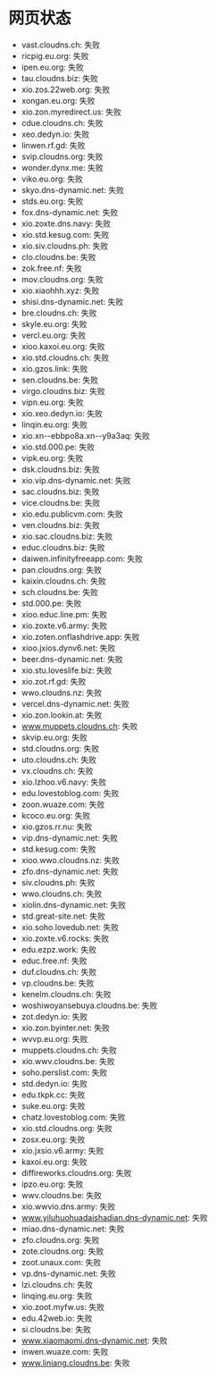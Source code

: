 # 网页状态
- vast.cloudns.ch: 失败
- ricpig.eu.org: 失败
- ipen.eu.org: 失败
- tau.cloudns.biz: 失败
- xio.zos.22web.org: 失败
- xongan.eu.org: 失败
- xio.zon.myredirect.us: 失败
- cdue.cloudns.ch: 失败
- xeo.dedyn.io: 失败
- linwen.rf.gd: 失败
- svip.cloudns.org: 失败
- wonder.dynx.me: 失败
- viko.eu.org: 失败
- skyo.dns-dynamic.net: 失败
- stds.eu.org: 失败
- fox.dns-dynamic.net: 失败
- xio.zoxte.dns.navy: 失败
- xio.std.kesug.com: 失败
- xio.siv.cloudns.ph: 失败
- clo.cloudns.be: 失败
- zok.free.nf: 失败
- mov.cloudns.org: 失败
- xio.xiaohhh.xyz: 失败
- shisi.dns-dynamic.net: 失败
- bre.cloudns.ch: 失败
- skyle.eu.org: 失败
- vercl.eu.org: 失败
- xioo.kaxoi.eu.org: 失败
- xio.std.cloudns.ch: 失败
- xio.gzos.link: 失败
- sen.cloudns.be: 失败
- virgo.cloudns.biz: 失败
- vipn.eu.org: 失败
- xio.xeo.dedyn.io: 失败
- linqin.eu.org: 失败
- xio.xn--ebbpo8a.xn--y9a3aq: 失败
- xio.std.000.pe: 失败
- vipk.eu.org: 失败
- dsk.cloudns.biz: 失败
- xio.vip.dns-dynamic.net: 失败
- sac.cloudns.biz: 失败
- vice.cloudns.be: 失败
- xio.edu.publicvm.com: 失败
- ven.cloudns.biz: 失败
- xio.sac.cloudns.biz: 失败
- educ.cloudns.biz: 失败
- daiwen.infinityfreeapp.com: 失败
- pan.cloudns.org: 失败
- kaixin.cloudns.ch: 失败
- sch.cloudns.be: 失败
- std.000.pe: 失败
- xioo.educ.line.pm: 失败
- xio.zoxte.v6.army: 失败
- xio.zoten.onflashdrive.app: 失败
- xioo.jxios.dynv6.net: 失败
- beer.dns-dynamic.net: 失败
- xio.stu.loveslife.biz: 失败
- xio.zot.rf.gd: 失败
- wwo.cloudns.nz: 失败
- vercel.dns-dynamic.net: 失败
- xio.zon.lookin.at: 失败
- www.muppets.cloudns.ch: 失败
- skvip.eu.org: 失败
- std.cloudns.org: 失败
- uto.cloudns.ch: 失败
- vx.cloudns.ch: 失败
- xio.lzhoo.v6.navy: 失败
- edu.lovestoblog.com: 失败
- zoon.wuaze.com: 失败
- kcoco.eu.org: 失败
- xio.gzos.rr.nu: 失败
- vip.dns-dynamic.net: 失败
- std.kesug.com: 失败
- xioo.wwo.cloudns.nz: 失败
- zfo.dns-dynamic.net: 失败
- siv.cloudns.ph: 失败
- wwo.cloudns.ch: 失败
- xiolin.dns-dynamic.net: 失败
- std.great-site.net: 失败
- xio.soho.lovedub.net: 失败
- xio.zoxte.v6.rocks: 失败
- edu.ezpz.work: 失败
- educ.free.nf: 失败
- duf.cloudns.ch: 失败
- vp.cloudns.be: 失败
- kenelm.cloudns.ch: 失败
- woshiwoyansebuya.cloudns.be: 失败
- zot.dedyn.io: 失败
- xio.zon.byinter.net: 失败
- wvvp.eu.org: 失败
- muppets.cloudns.ch: 失败
- xio.wwv.cloudns.be: 失败
- soho.perslist.com: 失败
- std.dedyn.io: 失败
- edu.tkpk.cc: 失败
- suke.eu.org: 失败
- chatz.lovestoblog.com: 失败
- xio.std.cloudns.org: 失败
- zosx.eu.org: 失败
- xio.jxsio.v6.army: 失败
- kaxoi.eu.org: 失败
- diffireworks.cloudns.org: 失败
- ipzo.eu.org: 失败
- wwv.cloudns.be: 失败
- xio.wwvio.dns.army: 失败
- www.yiluhuohuadaishadian.dns-dynamic.net: 失败
- miao.dns-dynamic.net: 失败
- zfo.cloudns.org: 失败
- zote.cloudns.org: 失败
- zoot.unaux.com: 失败
- vp.dns-dynamic.net: 失败
- lzi.cloudns.ch: 失败
- linqing.eu.org: 失败
- xio.zoot.myfw.us: 失败
- edu.42web.io: 失败
- si.cloudns.be: 失败
- www.xiaomaomi.dns-dynamic.net: 失败
- inwen.wuaze.com: 失败
- www.liniang.cloudns.be: 失败
